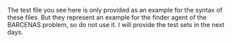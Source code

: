 The test file you see here is only provided as an example for the syntax of these files. But they represent an example for the finder agent of the BARCENAS problem, so do not use it. I will provide the test sets in the next days.
